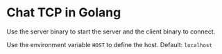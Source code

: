 # Chat TCP in Golang

Use the server binary to start the server and the client binary to connect.

Use the environment variable `HOST` to define the host. Default: `localhost`
